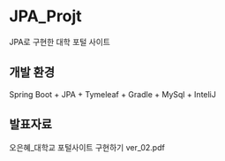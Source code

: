 # JPA_Projt
 JPA로 구현한 대학 포털 사이트
 
 
 ## 개발 환경
  Spring Boot + JPA + Tymeleaf + Gradle + MySql + InteliJ
  
  ## 발표자료
   오은혜_대학교 포털사이트 구현하기 ver_02.pdf
  
